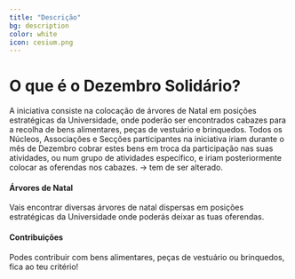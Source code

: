 ```yaml
---
title: "Descrição"
bg: description
color: white
icon: cesium.png
---
```


# O que é o Dezembro Solidário?
<div class="description-text">
  <p class="text">
  A iniciativa consiste na colocação de árvores de Natal em posições estratégicas da Universidade, onde poderão ser encontrados cabazes para a recolha de bens alimentares, peças de vestuário e brinquedos. Todos os Núcleos, Associações e Secções participantes na iniciativa iriam durante o mês de Dezembro cobrar estes bens em troca da participação nas suas atividades, ou num grupo de atividades específico, e iriam posteriormente colocar as oferendas nos cabazes. -> tem de ser alterado.
  </p>
</div>

<div class="row features">
  <div class="col s12 m6 feature">
    <i class="fa fa-tree fa-4x">
    </i>
    <h4> Árvores de Natal </h4>
    <p class="feature-description"> Vais encontrar diversas árvores de natal dispersas em posições estratégicas da Universidade onde poderás deixar as tuas oferendas. </p>
  </div>
  
  <div class="col s12 m6 feature">
    <i class="fa fa-gift fa-4x">
    </i>
    <h4> Contribuições </h4>
    <p class="feature-description"> Podes contribuir com bens alimentares, peças de vestuário ou brinquedos, fica ao teu critério! </p>
  </div>
</div>


